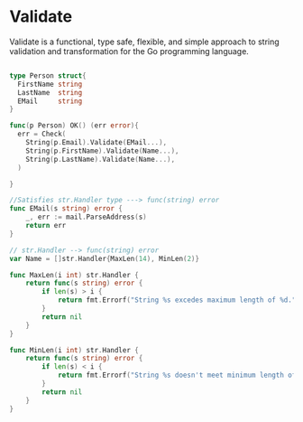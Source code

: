 Validate 
========
Validate is a functional, type safe, flexible, and simple approach to string validation and transformation for the Go programming language.  


```go

type Person struct{
  FirstName string
  LastName  string
  EMail     string
}

func(p Person) OK() (err error){
  err = Check(
    String(p.Email).Validate(EMail...),
    String(p.FirstName).Validate(Name...), 
    String(p.LastName).Validate(Name...),
  )

}

//Satisfies str.Handler type ---> func(string) error
func EMail(s string) error {
	_, err := mail.ParseAddress(s)
	return err
}

// str.Handler --> func(string) error
var Name = []str.Handler{MaxLen(14), MinLen(2)}

func MaxLen(i int) str.Handler {
	return func(s string) error {
		if len(s) > i {
			return fmt.Errorf("String %s excedes maximum length of %d.", s, i)
		}
		return nil
	}
}

func MinLen(i int) str.Handler {
	return func(s string) error {
		if len(s) < i {
			return fmt.Errorf("String %s doesn't meet minimum length of %d.", s, i)
		}
		return nil
	}
}



```

